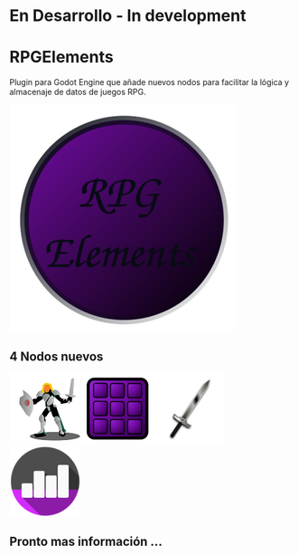 # En Desarrollo - In development

# RPGElements
Plugin para Godot Engine que añade nuevos nodos para facilitar la lógica y almacenaje de datos de juegos RPG.
 
![RPG Elements Logo](https://github.com/MatiasVME/RPGElements/blob/master/addons/RPGElements/Icons/Original/RPGElementsFull.png)

## 4 Nodos nuevos

![Player Node](https://github.com/MatiasVME/RPGElements/blob/master/addons/RPGElements/Icons/Original/Player_Node.png)
![Inventory Node](https://github.com/MatiasVME/RPGElements/blob/master/addons/RPGElements/Icons/Original/Inventory_Node.png)![Item Node](https://github.com/MatiasVME/RPGElements/blob/master/addons/RPGElements/Icons/Original/Item_Node.png)
![Stats Node](https://github.com/MatiasVME/RPGElements/blob/master/addons/RPGElements/Icons/Original/Stats_Node.png)

## Pronto mas información ...
